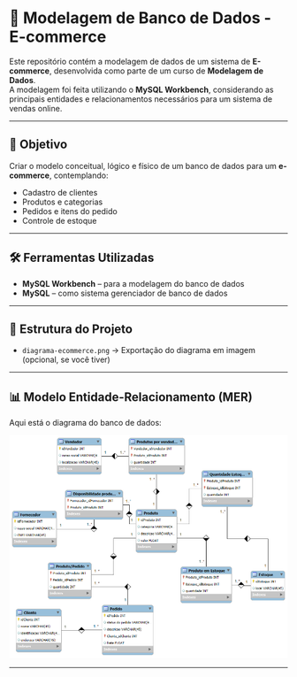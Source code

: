 # 🛒 Modelagem de Banco de Dados - E-commerce

Este repositório contém a modelagem de dados de um sistema de **E-commerce**, desenvolvida como parte de um curso de **Modelagem de Dados**.  
A modelagem foi feita utilizando o **MySQL Workbench**, considerando as principais entidades e relacionamentos necessários para um sistema de vendas online.

---

## 📌 Objetivo
Criar o modelo conceitual, lógico e físico de um banco de dados para um **e-commerce**, contemplando:
- Cadastro de clientes
- Produtos e categorias
- Pedidos e itens do pedido
- Controle de estoque

---

## 🛠️ Ferramentas Utilizadas
- **MySQL Workbench** – para a modelagem do banco de dados
- **MySQL** – como sistema gerenciador de banco de dados

---

## 📂 Estrutura do Projeto
- `diagrama-ecommerce.png` → Exportação do diagrama em imagem (opcional, se você tiver)

---

## 📊 Modelo Entidade-Relacionamento (MER)
Aqui está o diagrama do banco de dados:

![Diagrama E-commerce](./E-COMERCE.png)

---


